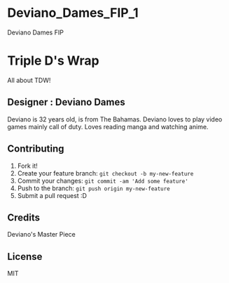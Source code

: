 # Deviano_Dames_FIP_1
Deviano Dames FIP 

# Triple D's Wrap

All about TDW!

## Designer : Deviano Dames
Deviano is 32 years old, is from The Bahamas. Deviano loves to play video games mainly call of duty. Loves reading manga and watching anime.


## Contributing

1. Fork it!
2. Create your feature branch: `git checkout -b my-new-feature`
3. Commit your changes: `git commit -am 'Add some feature'`
4. Push to the branch: `git push origin my-new-feature`
5. Submit a pull request :D

## Credits

Deviano's Master Piece

## License

MIT